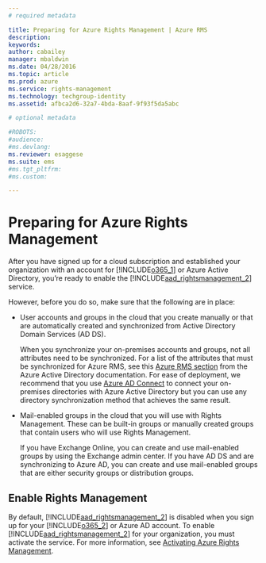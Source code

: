 ```yaml
---
# required metadata

title: Preparing for Azure Rights Management | Azure RMS
description:
keywords:
author: cabailey
manager: mbaldwin
ms.date: 04/28/2016
ms.topic: article
ms.prod: azure
ms.service: rights-management
ms.technology: techgroup-identity
ms.assetid: afbca2d6-32a7-4bda-8aaf-9f93f5da5abc

# optional metadata

#ROBOTS:
#audience:
#ms.devlang:
ms.reviewer: esaggese
ms.suite: ems
#ms.tgt_pltfrm:
#ms.custom:

---
```


# Preparing for Azure Rights Management
After you have signed up for a cloud subscription and established your organization with an account for [!INCLUDE[o365_1](../includes/o365_1_md.md)] or Azure Active Directory, you’re ready to enable the [!INCLUDE[aad_rightsmanagement_2](../includes/aad_rightsmanagement_2_md.md)] service.

However, before you do so, make sure that the following are in place:

-   User accounts and groups in the cloud that you create manually or that are automatically created and synchronized from Active Directory Domain Services (AD DS).

    When you synchronize your on-premises accounts and groups, not all attributes need to be synchronized. For a list of the attributes that must be synchronized for Azure RMS, see this [Azure RMS section](/active-directory-aadconnectsync-attributes-synchronized/#azure-rms) from the Azure Active Directory documentation. For ease of deployment, we recommend that you use [Azure AD Connect](/active-directory/active-directory-aadconnectsync-whatis) to connect your on-premises directories with Azure Active Directory but you can use any directory synchronization method that achieves the same result.

-   Mail-enabled groups in the cloud that you will use with Rights Management. These can be built-in groups or manually created groups that contain users who will use Rights Management.

    If you have Exchange Online, you can create and use mail-enabled groups by using the Exchange admin center. If you have AD DS and are synchronizing to Azure AD, you can create and use mail-enabled groups that are either security groups or distribution groups.

## Enable Rights Management
By default, [!INCLUDE[aad_rightsmanagement_2](../includes/aad_rightsmanagement_2_md.md)] is disabled when you sign up for your [!INCLUDE[o365_2](../includes/o365_2_md.md)] or Azure AD account. To enable [!INCLUDE[aad_rightsmanagement_2](../includes/aad_rightsmanagement_2_md.md)] for your organization, you must activate the service. For more information, see [Activating Azure Rights Management](../deploy-use/activate-service.md).



